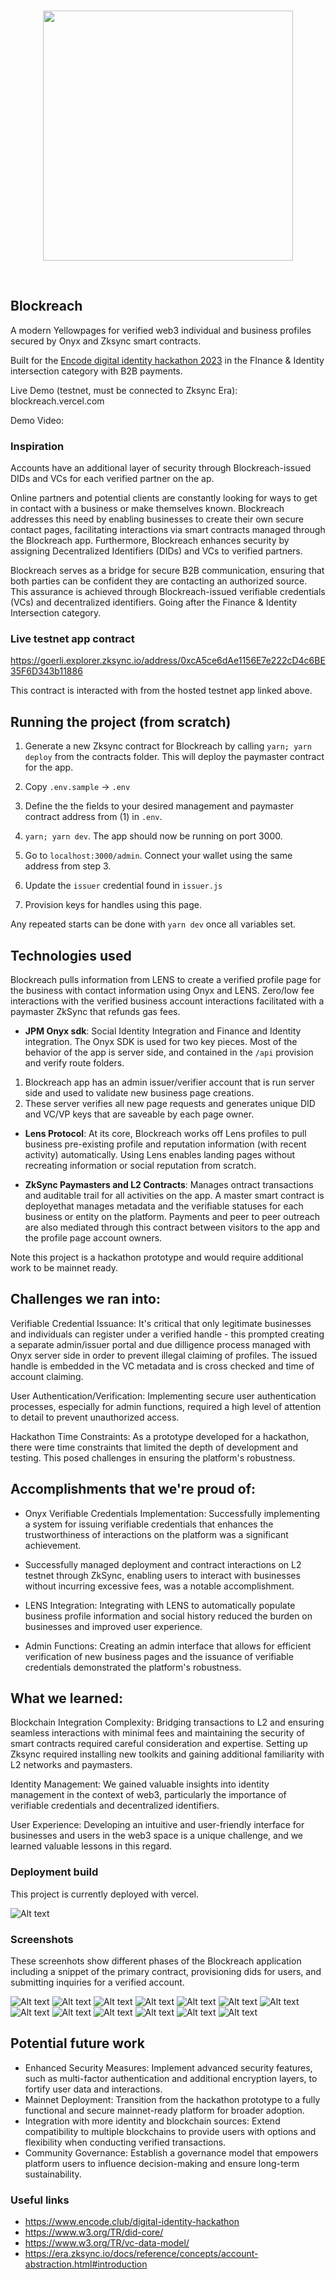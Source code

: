 <br/>
<p align='center'>
    <img src='./public/logo.png' width=400 />
</p>
<br/>

Blockreach
---

A modern Yellowpages for verified web3 individual and business profiles secured by Onyx and Zksync smart contracts.


Built for the <a href="https://www.encode.club/digital-identity-hackathon" target="_blank">Encode digital identity hackathon 2023</a> in the FInance & Identity intersection category with B2B payments.

Live Demo (testnet, must be connected to Zksync Era): blockreach.vercel.com

Demo Video: 

### Inspiration

Accounts have an additional layer of security through Blockreach-issued DIDs and VCs for each verified partner on the ap.

Online partners and potential clients are constantly looking for ways to get in contact with a business or make themselves known. Blockreach addresses this need by enabling businesses to create their own secure contact pages, facilitating interactions via smart contracts managed through the Blockreach app. Furthermore, Blockreach enhances security by assigning Decentralized Identifiers (DIDs) and VCs to verified partners.

Blockreach serves as a bridge for secure B2B communication, ensuring that both parties can be confident they are contacting an authorized source. This assurance is achieved through Blockreach-issued verifiable credentials (VCs) and decentralized identifiers. Going after the Finance & Identity Intersection category.


### Live testnet app contract
https://goerli.explorer.zksync.io/address/0xcA5ce6dAe1156E7e222cD4c6BE35F6D343b11886

This contract is interacted with from the hosted testnet app linked above.


## Running the project (from scratch)

1. Generate a new Zksync contract for Blockreach by calling `yarn; yarn deploy` from the contracts folder. This will deploy the paymaster contract for the app.

2. Copy `.env.sample` -> `.env`

3. Define the the fields to your desired management and paymaster contract address from (1) in `.env`.

4. `yarn; yarn dev`. The app should now be running on port 3000.

5. Go to `localhost:3000/admin`. Connect your wallet using the same address from step 3.

6. Update the `issuer` credential found in `issuer.js`

7. Provision keys for handles using this page.

Any repeated starts can be done with `yarn dev` once all variables set.

## Technologies used

Blockreach pulls information from LENS to create a verified profile page for the business with contact information using Onyx and LENS. Zero/low fee interactions with the verified business account interactions facilitated with a paymaster ZkSync that refunds gas fees.

* <b>JPM Onyx sdk</b>: Social Identity Integration and Finance and Identity integration. The Onyx SDK is used for two key pieces. Most of the behavior of the app is server side, and contained in the `/api` provision and verify route folders.

1. Blockreach app has an admin issuer/verifier account that is run server side and used to validate new business page creations.
2. These server verifies all new page requests and generates unique DID and VC/VP keys that are saveable by each page owner.

* <b>Lens Protocol</b>: At its core, Blockreach works off Lens profiles to pull business pre-existing profile and reputation information (with recent activity) automatically. Using Lens enables landing pages without recreating information or social reputation from scratch.

* <b>ZkSync Paymasters and L2 Contracts</b>: Manages ontract transactions and auditable trail for all activities on the app. A master smart contract is deployethat manages metadata and the verifiable statuses for each business or entity on the platform. Payments and peer to peer outreach are also mediated through this contract between visitors to the app and the profile page account owners.

 <p>Note this project is a hackathon prototype and would require additional work to be mainnet ready.</p>

## Challenges we ran into:


Verifiable Credential Issuance: It's critical that only legitimate businesses and individuals can register under a verified handle - this prompted creating a separate admin/issuer portal and due dilligence process managed with Onyx server side in order to prevent illegal claiming of profiles. The issued handle is embedded in the VC metadata and is cross checked and time of account claiming.

User Authentication/Verification: Implementing secure user authentication processes, especially for admin functions, required a high level of attention to detail to prevent unauthorized access.

Hackathon Time Constraints: As a prototype developed for a hackathon, there were time constraints that limited the depth of development and testing. This posed challenges in ensuring the platform's robustness.

## Accomplishments that we're proud of:

* Onyx Verifiable Credentials Implementation: Successfully implementing a system for issuing verifiable credentials that enhances the trustworthiness of interactions on the platform was a significant achievement.

* Successfully managed deployment and contract interactions on L2 testnet through ZkSync, enabling users to interact with businesses without incurring excessive fees, was a notable accomplishment.

* LENS Integration: Integrating with LENS to automatically populate business profile information and social history reduced the burden on businesses and improved user experience.

* Admin Functions: Creating an admin interface that allows for efficient verification of new business pages and the issuance of verifiable credentials demonstrated the platform's robustness.

## What we learned:

Blockchain Integration Complexity: Bridging transactions to L2 and ensuring seamless interactions with minimal fees and maintaining the security of smart contracts required careful consideration and expertise. Setting up Zksync required installing new toolkits and gaining additional familiarity with L2 networks and paymasters.

Identity Management: We gained valuable insights into identity management in the context of web3, particularly the importance of verifiable credentials and decentralized identifiers.

User Experience: Developing an intuitive and user-friendly interface for businesses and users in the web3 space is a unique challenge, and we learned valuable lessons in this regard.


### Deployment build

This project is currently deployed with vercel.

![Alt text](img/vercel.png)


### Screenshots

These screenhots show different phases of the Blockreach application including a snippet of the primary contract, provisioning dids for users, and submitting inquiries for a verified account.

![Alt text](img/verified.png) ![Alt text](img/vc.png) ![Alt text](img/tx.png) ![Alt text](img/inquiry.png) ![Alt text](img/home.png) ![Alt text](img/history.png) ![Alt text](img/did.png) ![Alt text](img/deploy.png) ![Alt text](img/claim.png) ![Alt text](img/contract.png) ![Alt text](img/paymaster.png)
![Alt text](img/vc.png) ![Alt text](img/deploy.png)

## Potential future work
* Enhanced Security Measures: Implement advanced security features, such as multi-factor authentication and additional encryption layers, to fortify user data and interactions.
* Mainnet Deployment: Transition from the hackathon prototype to a fully functional and secure mainnet-ready platform for broader adoption.
* Integration with more identity and blockchain sources: Extend compatibility to multiple blockchains to provide users with options and flexibility when conducting verified transactions.
* Community Governance: Establish a governance model that empowers platform users to influence decision-making and ensure long-term sustainability.


<!-- https://github.com/andrewszucs/onyx-hackathon-zktoro/blob/896ccf4b72fffba305d9e263b7fcd243aefd5ae2/src/app/api/vc/route.ts -->
### Useful links

* https://www.encode.club/digital-identity-hackathon
* https://www.w3.org/TR/did-core/
* https://www.w3.org/TR/vc-data-model/
* https://era.zksync.io/docs/reference/concepts/account-abstraction.html#introduction